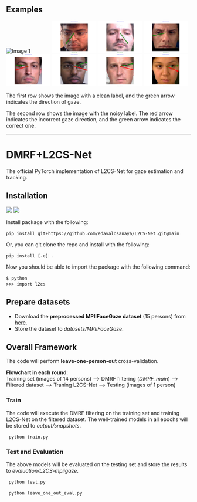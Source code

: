 ## Examples

<img src="/pngs/clean1.png" alt="Image 1" style="width:24%;display:inline-block;">
<img src="/pngs/clean2.png" alt="Image 2" style="width:24%;display:inline-block;">
<img src="/pngs/clean3.png" alt="Image 3" style="width:24%;display:inline-block;">
<img src="/pngs/clean4.png" alt="Image 4" style="width:24%;display:inline-block;">


<img src="/pngs/noise1.png" alt="Image 5" style="width:24%;display:inline-block;">
<img src="/pngs/noise2.png" alt="Image 6" style="width:24%;display:inline-block;">
<img src="/pngs/noise3.png" alt="Image 7" style="width:24%;display:inline-block;">
<img src="/pngs/noise4.png" alt="Image 8" style="width:24%;display:inline-block;">

The first row shows the image with a clean label, and the green arrow indicates the direction of gaze.

The second row shows the image with the noisy label. The red arrow indicates the incorrect gaze direction, and the green arrow indicates the correct one.
___

# DMRF+L2CS-Net

The official PyTorch implementation of L2CS-Net for gaze estimation and tracking.

## Installation
<img src="https://img.shields.io/badge/python%20-%2314354C.svg?&style=for-the-badge&logo=python&logoColor=white"/> <img src="https://img.shields.io/badge/PyTorch%20-%23EE4C2C.svg?&style=for-the-badge&logo=PyTorch&logoColor=white" />

Install package with the following:

```
pip install git+https://github.com/edavalosanaya/L2CS-Net.git@main
```

Or, you can git clone the repo and install with the following:

```
pip install [-e] .
```

Now you should be able to import the package with the following command:

```
$ python
>>> import l2cs
```


## Prepare datasets
* Download the **preprocessed MPIIFaceGaze dataset** (15 persons) from [here](https://phi-ai.buaa.edu.cn/Gazehub/3D-dataset/).
* Store the dataset to *datasets/MPIIFaceGaze*.

## Overall Framework
The code will perform **leave-one-person-out** cross-validation.

**Flowchart in each round**:  
Training set (images of 14 persons) --> DMRF filtering (_DMRF_main_) --> Filtered dataset --> Traning L2CS-Net
--> Testing (images of 1 person)

### Train
The code will execute the DMRF filtering on the training set and training L2CS-Net on the filtered dataset.
The well-trained models in all epochs will be stored to *output/snapshots*.

```
 python train.py 
```

### Test and Evaluation
The above models will be evaluated on the testing set and store the results to *evaluation/L2CS-mpiigaze*.

```
 python test.py 
```

```
 python leave_one_out_eval.py 
```
